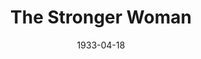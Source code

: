 ---
title: The Stronger Woman
date: 1933-04-18
closing_date:
layout: productions
playbill:
Theatre: Theatre Jacksonville
cast:
- Waitress: Cecile Bowen
- Miss X: Elsie Cassett Laughlin
- Mrs. Y: Fay Beckett
crew:
- Director: Fay Beckett
- Staging: Drummond Paul, Jr.
understudies:
orchestra:
external_links:
---